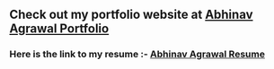 ## Check out my portfolio website at [Abhinav Agrawal Portfolio](https://about-abhinav.web.app/)
### Here is the link to my resume :- [Abhinav Agrawal Resume](https://drive.google.com/file/d/1FpkT3m2huW_It4efoWbZu7QKD_47LuFz/view?usp=sharing)
